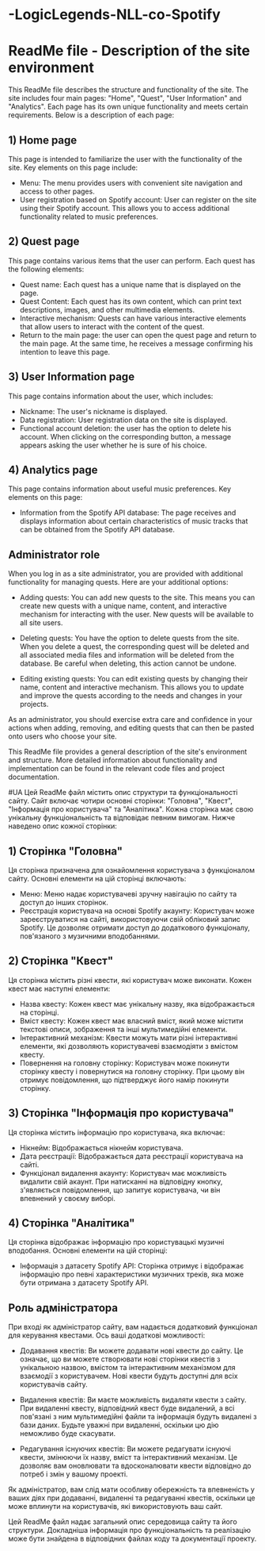 # -LogicLegends-NLL-co-Spotify
# ReadMe file - Description of the site environment
 
This ReadMe file describes the structure and functionality of the site. The site includes four main pages: "Home", "Quest", "User Information" and "Analytics". Each page has its own unique functionality and meets certain requirements. Below is a description of each page:
 
## 1) Home page
 
This page is intended to familiarize the user with the functionality of the site. Key elements on this page include:
 
- Menu: The menu provides users with convenient site navigation and access to other pages.
- User registration based on Spotify account: User can register on the site using their Spotify account. This allows you to access additional functionality related to music preferences.
 
## 2) Quest page
 
This page contains various items that the user can perform. Each quest has the following elements:
 
- Quest name: Each quest has a unique name that is displayed on the page.
- Quest Content: Each quest has its own content, which can print text descriptions, images, and other multimedia elements.
- Interactive mechanism: Quests can have various interactive elements that allow users to interact with the content of the quest.
- Return to the main page: the user can open the quest page and return to the main page. At the same time, he receives a message confirming his intention to leave this page.
 
## 3) User Information page
 
This page contains information about the user, which includes:
 
- Nickname: The user's nickname is displayed.
- Data registration: User registration data on the site is displayed.
- Functional account deletion: the user has the option to delete his account. When clicking on the corresponding button, a message appears asking the user whether he is sure of his choice.
 
## 4) Analytics page
 
This page contains information about useful music preferences. Key elements on this page:
 
- Information from the Spotify API database: The page receives and displays information about certain characteristics of music tracks that can be obtained from the Spotify API database.

## Administrator role
When you log in as a site administrator, you are provided with additional functionality for managing quests. Here are your additional options:
 
- Adding quests: You can add new quests to the site. This means you can create new quests with a unique name, content, and interactive mechanism for interacting with the user. New quests will be available to all site users.
 
- Deleting quests: You have the option to delete quests from the site. When you delete a quest, the corresponding quest will be deleted and all associated media files and information will be deleted from the database. Be careful when deleting, this action cannot be undone.
 
- Editing existing quests: You can edit existing quests by changing their name, content and interactive mechanism. This allows you to update and improve the quests according to the needs and changes in your projects.
 
As an administrator, you should exercise extra care and confidence in your actions when adding, removing, and editing quests that can then be pasted onto users who choose your site.
 
This ReadMe file provides a general description of the site's environment and structure. More detailed information about functionality and implementation can be found in the relevant code files and project documentation.

#UA
Цей ReadMe файл містить опис структури та функціональності сайту. Сайт включає чотири основні сторінки: "Головна", "Квест", "Інформація про користувача" та "Аналітика". Кожна сторінка має свою унікальну функціональність та відповідає певним вимогам. Нижче наведено опис кожної сторінки:
 
## 1) Сторінка "Головна"
 
Ця сторінка призначена для ознайомлення користувача з функціоналом сайту. Основні елементи на цій сторінці включають:
 
- Меню: Меню надає користувачеві зручну навігацію по сайту та доступ до інших сторінок.
- Реєстрація користувача на основі Spotify акаунту: Користувач може зареєструватися на сайті, використовуючи свій обліковий запис Spotify. Це дозволяє отримати доступ до додаткового функціоналу, пов'язаного з музичними вподобаннями.
 
## 2) Сторінка "Квест"
 
Ця сторінка містить різні квести, які користувач може виконати. Кожен квест має наступні елементи:
 
- Назва квесту: Кожен квест має унікальну назву, яка відображається на сторінці.
- Вміст квесту: Кожен квест має власний вміст, який може містити текстові описи, зображення та інші мультимедійні елементи.
- Інтерактивний механізм: Квести можуть мати різні інтерактивні елементи, які дозволяють користувачеві взаємодіяти з вмістом квесту.
- Повернення на головну сторінку: Користувач може покинути сторінку квесту і повернутися на головну сторінку. При цьому він отримує повідомлення, що підтверджує його намір покинути сторінку.
 
## 3) Сторінка "Інформація про користувача"
 
Ця сторінка містить інформацію про користувача, яка включає:
 
- Нікнейм: Відображається нікнейм користувача.
- Дата реєстрації: Відображається дата реєстрації користувача на сайті.
- Функціонал видалення акаунту: Користувач має можливість видалити свій акаунт. При натисканні на відповідну кнопку, з'являється повідомлення, що запитує користувача, чи він впевнений у своєму виборі.
 
## 4) Сторінка "Аналітика"
 
Ця сторінка відображає інформацію про користувацькі музичні вподобання. Основні елементи на цій сторінці:
 
- Інформація з датасету Spotify API: Сторінка отримує і відображає інформацію про певні характеристики музичних треків, яка може бути отримана з датасету Spotify API.

## Роль адміністратора
При вході як адміністратор сайту, вам надається додатковий функціонал для керування квестами. Ось ваші додаткові можливості:
 
- Додавання квестів: Ви можете додавати нові квести до сайту. Це означає, що ви можете створювати нові сторінки квестів з унікальною назвою, вмістом та інтерактивним механізмом для взаємодії з користувачем. Нові квести будуть доступні для всіх користувачів сайту.
 
- Видалення квестів: Ви маєте можливість видаляти квести з сайту. При видаленні квесту, відповідний квест буде видалений, а всі пов'язані з ним мультимедійні файли та інформація будуть видалені з бази даних. Будьте уважні при видаленні, оскільки цю дію неможливо буде скасувати.
 
- Редагування існуючих квестів: Ви можете редагувати існуючі квести, змінюючи їх назву, вміст та інтерактивний механізм. Це дозволяє вам оновлювати та вдосконалювати квести відповідно до потреб і змін у вашому проекті.
 
Як адміністратор, вам слід мати особливу обережність та впевненість у ваших діях при додаванні, видаленні та редагуванні квестів, оскільки це може вплинути на користувачів, які використовують ваш сайт.
 
Цей ReadMe файл надає загальний опис середовища сайту та його структури. Докладніша інформація про функціональність та реалізацію може бути знайдена в відповідних файлах коду та документації проекту.
